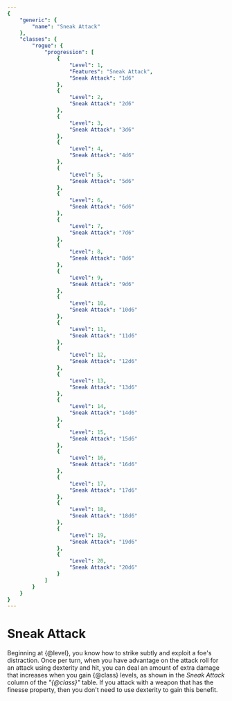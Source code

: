 ```yaml
---
{
	"generic": {
		"name": "Sneak Attack"
	},
	"classes": {
		"rogue": {
			"progression": [
				{
					"Level": 1,
					"Features": "Sneak Attack",
					"Sneak Attack": "1d6"
				},
				{
					"Level": 2,
					"Sneak Attack": "2d6"
				},
				{
					"Level": 3,
					"Sneak Attack": "3d6"
				},
				{
					"Level": 4,
					"Sneak Attack": "4d6"
				},
				{
					"Level": 5,
					"Sneak Attack": "5d6"
				},
				{
					"Level": 6,
					"Sneak Attack": "6d6"
				},
				{
					"Level": 7,
					"Sneak Attack": "7d6"
				},
				{
					"Level": 8,
					"Sneak Attack": "8d6"
				},
				{
					"Level": 9,
					"Sneak Attack": "9d6"
				},
				{
					"Level": 10,
					"Sneak Attack": "10d6"
				},
				{
					"Level": 11,
					"Sneak Attack": "11d6"
				},
				{
					"Level": 12,
					"Sneak Attack": "12d6"
				},
				{
					"Level": 13,
					"Sneak Attack": "13d6"
				},
				{
					"Level": 14,
					"Sneak Attack": "14d6"
				},
				{
					"Level": 15,
					"Sneak Attack": "15d6"
				},
				{
					"Level": 16,
					"Sneak Attack": "16d6"
				},
				{
					"Level": 17,
					"Sneak Attack": "17d6"
				},
				{
					"Level": 18,
					"Sneak Attack": "18d6"
				},
				{
					"Level": 19,
					"Sneak Attack": "19d6"
				},
				{
					"Level": 20,
					"Sneak Attack": "20d6"
				}
			]
		}
	}
}
---
```

# Sneak Attack
Beginning at {@level}, you know how to strike subtly and exploit a foe's distraction.
Once per turn, when you have advantage on the attack roll for an attack using dexterity and hit, you can deal an amount of extra damage that increases when you gain {@class} levels, as shown in the *Sneak Attack* column of the *"{@class}"* table.
If you attack with a weapon that has the finesse property, then you don't need to use dexterity to gain this benefit.
